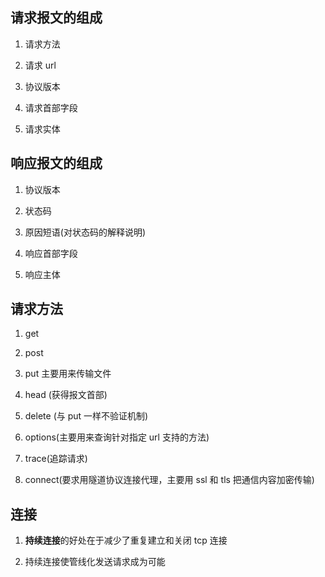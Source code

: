 ## 请求报文的组成

1. 请求方法

1. 请求 url

1. 协议版本

1. 请求首部字段

1. 请求实体

## 响应报文的组成

1. 协议版本

1. 状态码

1. 原因短语(对状态码的解释说明)

1. 响应首部字段

1. 响应主体

## 请求方法

1. get

1. post

1. put 主要用来传输文件

1. head (获得报文首部)

1. delete (与 put 一样不验证机制)

1. options(主要用来查询针对指定 url 支持的方法)

1. trace(追踪请求)

1. connect(要求用隧道协议连接代理，主要用 ssl 和 tls 把通信内容加密传输)

## 连接

1. **持续连接**的好处在于减少了重复建立和关闭 tcp 连接

1. 持续连接使管线化发送请求成为可能
